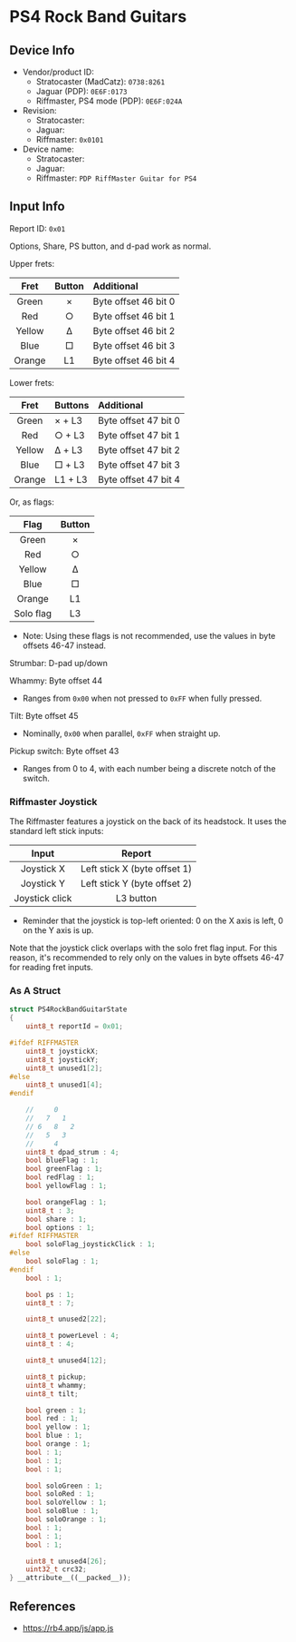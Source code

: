 # PS4 Rock Band Guitars

## Device Info

- Vendor/product ID:
  - Stratocaster (MadCatz): `0738:8261`
  - Jaguar (PDP): `0E6F:0173`
  - Riffmaster, PS4 mode (PDP): `0E6F:024A`
- Revision:
  - Stratocaster:
  - Jaguar:
  - Riffmaster: `0x0101`
- Device name:
  - Stratocaster:
  - Jaguar:
  - Riffmaster: `PDP RiffMaster Guitar for PS4`

## Input Info

Report ID: `0x01`

Options, Share, PS button, and d-pad work as normal.

Upper frets:

| Fret   | Button | Additional
| :--:   | :----: | :---------
| Green  | ×      | Byte offset 46 bit 0
| Red    | ○      | Byte offset 46 bit 1
| Yellow | Δ      | Byte offset 46 bit 2
| Blue   | □      | Byte offset 46 bit 3
| Orange | L1     | Byte offset 46 bit 4

Lower frets:

| Fret   | Buttons | Additional
| :--:   | :------ | :---------
| Green  | × + L3  | Byte offset 47 bit 0
| Red    | ○ + L3  | Byte offset 47 bit 1
| Yellow | Δ + L3  | Byte offset 47 bit 2
| Blue   | □ + L3  | Byte offset 47 bit 3
| Orange | L1 + L3 | Byte offset 47 bit 4

Or, as flags:

| Flag      | Button |
| :--:      | :----: |
| Green     | ×      |
| Red       | ○      |
| Yellow    | Δ      |
| Blue      | □      |
| Orange    | L1     |
| Solo flag | L3     |

- Note: Using these flags is not recommended, use the values in byte offsets 46-47 instead.

Strumbar: D-pad up/down

Whammy: Byte offset 44

- Ranges from `0x00` when not pressed to `0xFF` when fully pressed.

Tilt: Byte offset 45

- Nominally, `0x00` when parallel, `0xFF` when straight up.

Pickup switch: Byte offset 43

- Ranges from 0 to 4, with each number being a discrete notch of the switch.

### Riffmaster Joystick

The Riffmaster features a joystick on the back of its headstock. It uses the standard left stick inputs:

| Input          | Report
| :---:          | :----:
| Joystick X     | Left stick X (byte offset 1)
| Joystick Y     | Left stick Y (byte offset 2)
| Joystick click | L3 button

- Reminder that the joystick is top-left oriented: 0 on the X axis is left, 0 on the Y axis is up.

Note that the joystick click overlaps with the solo fret flag input. For this reason, it's recommended to rely only on the values in byte offsets 46-47 for reading fret inputs.

### As A Struct

```cpp
struct PS4RockBandGuitarState
{
    uint8_t reportId = 0x01;

#ifdef RIFFMASTER
    uint8_t joystickX;
    uint8_t joystickY;
    uint8_t unused1[2];
#else
    uint8_t unused1[4];
#endif

    //     0
    //   7   1
    // 6   8   2
    //   5   3
    //     4
    uint8_t dpad_strum : 4;
    bool blueFlag : 1;
    bool greenFlag : 1;
    bool redFlag : 1;
    bool yellowFlag : 1;

    bool orangeFlag : 1;
    uint8_t : 3;
    bool share : 1;
    bool options : 1;
#ifdef RIFFMASTER
    bool soloFlag_joystickClick : 1;
#else
    bool soloFlag : 1;
#endif
    bool : 1;

    bool ps : 1;
    uint8_t : 7;

    uint8_t unused2[22];

    uint8_t powerLevel : 4;
    uint8_t : 4;

    uint8_t unused4[12];

    uint8_t pickup;
    uint8_t whammy;
    uint8_t tilt;

    bool green : 1;
    bool red : 1;
    bool yellow : 1;
    bool blue : 1;
    bool orange : 1;
    bool : 1;
    bool : 1;
    bool : 1;

    bool soloGreen : 1;
    bool soloRed : 1;
    bool soloYellow : 1;
    bool soloBlue : 1;
    bool soloOrange : 1;
    bool : 1;
    bool : 1;
    bool : 1;

    uint8_t unused4[26];
    uint32_t crc32;
} __attribute__((__packed__));
```

## References

- https://rb4.app/js/app.js
